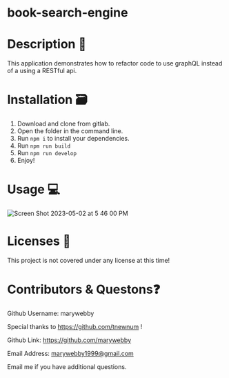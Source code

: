 # book-search-engine


# Description 📖

This application demonstrates how to refactor code to use graphQL instead of a using a RESTful api.  


# Installation 🗃

1. Download and clone from gitlab.
2. Open the folder in the command line.
3. Run `npm i` to install your dependencies.
4. Run `npm run build` 
6. Run `npm run develop`
7. Enjoy! 


# Usage 💻


![Screen Shot 2023-05-02 at 5 46 00 PM](https://user-images.githubusercontent.com/118230483/235793119-cafa472d-dd02-40a2-a659-5e69cc798304.png)


# Licenses 📑    

This project is not covered under any license at this time! 

# Contributors & Questons❓
Github Username: marywebby

Special thanks to https://github.com/tnewnum !

Github Link: https://github.com/marywebby

Email Address: marywebby1999@gmail.com

Email me if you have additional questions.
